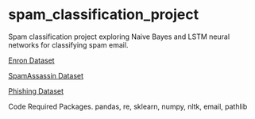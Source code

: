 # spam_classification_project
Spam classification project exploring Naive Bayes and LSTM neural networks for classifying spam email. 

[Enron Dataset](http://nlp.cs.aueb.gr/software_and_datasets/Enron-Spam/index.html)

[SpamAssassin Dataset](https://spamassassin.apache.org/old/publiccorpus/)

[Phishing Dataset](https://www.kaggle.com/datasets/subhajournal/phishingemails)

Code Required Packages.
pandas, re, sklearn, numpy, nltk, email, pathlib
